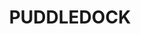 ---
facts:
- Puddledock is a locality in the Riverina region of New South Wales, Australia.
- It is situated by road, about 11 kilometres southwest of Darlington Point and 22
  kilometres southeast of Coleambally.
- The area now known as Puddledock lies within the traditional lands of the Muthi
  Muthi people.
- Puddledock is primarily an agricultural area.
- The name 'Puddledock' is believed to be derived from a local pond or waterhole that
  was frequently used for watering livestock.
- Puddledock Post Office opened on 1 July 1915 and closed in 1971.
- The main economic activity in Puddledock is broadacre farming, including wheat,
  rice, and other crops.
- Puddledock is part of the Murrumbidgee Council local government area.
- The closest town with significant services is Darlington Point.
- The climate in Puddledock is semi-arid, with hot summers and mild winters.
historical_events: []
lastmod: '2025-04-16T16:20:48+00:00'
latitude: -30.493397
layout: suburb
longitude: 151.906153
notable_people: []
postcode: '2350'
state: NSW
title: PUDDLEDOCK
tourist_locations: []
url: /nsw/puddledock/
---